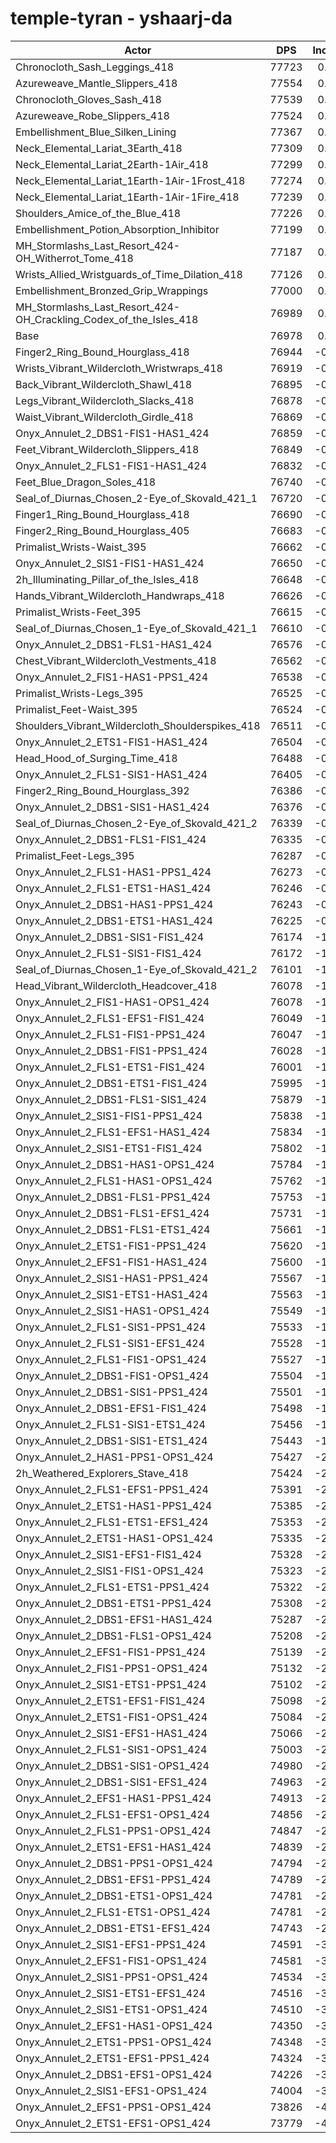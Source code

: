 # temple-tyran - yshaarj-da
| Actor | DPS | Increase |
|---|:---:|:---:|
|Chronocloth_Sash_Leggings_418|77723|0.97%|
|Azureweave_Mantle_Slippers_418|77554|0.75%|
|Chronocloth_Gloves_Sash_418|77539|0.73%|
|Azureweave_Robe_Slippers_418|77524|0.71%|
|Embellishment_Blue_Silken_Lining|77367|0.51%|
|Neck_Elemental_Lariat_3Earth_418|77309|0.43%|
|Neck_Elemental_Lariat_2Earth-1Air_418|77299|0.42%|
|Neck_Elemental_Lariat_1Earth-1Air-1Frost_418|77274|0.38%|
|Neck_Elemental_Lariat_1Earth-1Air-1Fire_418|77239|0.34%|
|Shoulders_Amice_of_the_Blue_418|77226|0.32%|
|Embellishment_Potion_Absorption_Inhibitor|77199|0.29%|
|MH_Stormlashs_Last_Resort_424-OH_Witherrot_Tome_418|77187|0.27%|
|Wrists_Allied_Wristguards_of_Time_Dilation_418|77126|0.19%|
|Embellishment_Bronzed_Grip_Wrappings|77000|0.03%|
|MH_Stormlashs_Last_Resort_424-OH_Crackling_Codex_of_the_Isles_418|76989|0.01%|
|Base|76978|0.00%|
|Finger2_Ring_Bound_Hourglass_418|76944|-0.04%|
|Wrists_Vibrant_Wildercloth_Wristwraps_418|76919|-0.08%|
|Back_Vibrant_Wildercloth_Shawl_418|76895|-0.11%|
|Legs_Vibrant_Wildercloth_Slacks_418|76878|-0.13%|
|Waist_Vibrant_Wildercloth_Girdle_418|76869|-0.14%|
|Onyx_Annulet_2_DBS1-FIS1-HAS1_424|76859|-0.15%|
|Feet_Vibrant_Wildercloth_Slippers_418|76849|-0.17%|
|Onyx_Annulet_2_FLS1-FIS1-HAS1_424|76832|-0.19%|
|Feet_Blue_Dragon_Soles_418|76740|-0.31%|
|Seal_of_Diurnas_Chosen_2-Eye_of_Skovald_421_1|76720|-0.34%|
|Finger1_Ring_Bound_Hourglass_418|76690|-0.37%|
|Finger2_Ring_Bound_Hourglass_405|76683|-0.38%|
|Primalist_Wrists-Waist_395|76662|-0.41%|
|Onyx_Annulet_2_SIS1-FIS1-HAS1_424|76650|-0.43%|
|2h_Illuminating_Pillar_of_the_Isles_418|76648|-0.43%|
|Hands_Vibrant_Wildercloth_Handwraps_418|76626|-0.46%|
|Primalist_Wrists-Feet_395|76615|-0.47%|
|Seal_of_Diurnas_Chosen_1-Eye_of_Skovald_421_1|76610|-0.48%|
|Onyx_Annulet_2_DBS1-FLS1-HAS1_424|76576|-0.52%|
|Chest_Vibrant_Wildercloth_Vestments_418|76562|-0.54%|
|Onyx_Annulet_2_FIS1-HAS1-PPS1_424|76538|-0.57%|
|Primalist_Wrists-Legs_395|76525|-0.59%|
|Primalist_Feet-Waist_395|76524|-0.59%|
|Shoulders_Vibrant_Wildercloth_Shoulderspikes_418|76511|-0.61%|
|Onyx_Annulet_2_ETS1-FIS1-HAS1_424|76504|-0.62%|
|Head_Hood_of_Surging_Time_418|76488|-0.64%|
|Onyx_Annulet_2_FLS1-SIS1-HAS1_424|76405|-0.74%|
|Finger2_Ring_Bound_Hourglass_392|76386|-0.77%|
|Onyx_Annulet_2_DBS1-SIS1-HAS1_424|76376|-0.78%|
|Seal_of_Diurnas_Chosen_2-Eye_of_Skovald_421_2|76339|-0.83%|
|Onyx_Annulet_2_DBS1-FLS1-FIS1_424|76335|-0.84%|
|Primalist_Feet-Legs_395|76287|-0.90%|
|Onyx_Annulet_2_FLS1-HAS1-PPS1_424|76273|-0.92%|
|Onyx_Annulet_2_FLS1-ETS1-HAS1_424|76246|-0.95%|
|Onyx_Annulet_2_DBS1-HAS1-PPS1_424|76243|-0.95%|
|Onyx_Annulet_2_DBS1-ETS1-HAS1_424|76225|-0.98%|
|Onyx_Annulet_2_DBS1-SIS1-FIS1_424|76174|-1.04%|
|Onyx_Annulet_2_FLS1-SIS1-FIS1_424|76172|-1.05%|
|Seal_of_Diurnas_Chosen_1-Eye_of_Skovald_421_2|76101|-1.14%|
|Head_Vibrant_Wildercloth_Headcover_418|76078|-1.17%|
|Onyx_Annulet_2_FIS1-HAS1-OPS1_424|76078|-1.17%|
|Onyx_Annulet_2_FLS1-EFS1-FIS1_424|76049|-1.21%|
|Onyx_Annulet_2_FLS1-FIS1-PPS1_424|76047|-1.21%|
|Onyx_Annulet_2_DBS1-FIS1-PPS1_424|76028|-1.23%|
|Onyx_Annulet_2_FLS1-ETS1-FIS1_424|76001|-1.27%|
|Onyx_Annulet_2_DBS1-ETS1-FIS1_424|75995|-1.28%|
|Onyx_Annulet_2_DBS1-FLS1-SIS1_424|75879|-1.43%|
|Onyx_Annulet_2_SIS1-FIS1-PPS1_424|75838|-1.48%|
|Onyx_Annulet_2_FLS1-EFS1-HAS1_424|75834|-1.49%|
|Onyx_Annulet_2_SIS1-ETS1-FIS1_424|75802|-1.53%|
|Onyx_Annulet_2_DBS1-HAS1-OPS1_424|75784|-1.55%|
|Onyx_Annulet_2_FLS1-HAS1-OPS1_424|75762|-1.58%|
|Onyx_Annulet_2_DBS1-FLS1-PPS1_424|75753|-1.59%|
|Onyx_Annulet_2_DBS1-FLS1-EFS1_424|75731|-1.62%|
|Onyx_Annulet_2_DBS1-FLS1-ETS1_424|75661|-1.71%|
|Onyx_Annulet_2_ETS1-FIS1-PPS1_424|75620|-1.76%|
|Onyx_Annulet_2_EFS1-FIS1-HAS1_424|75600|-1.79%|
|Onyx_Annulet_2_SIS1-HAS1-PPS1_424|75567|-1.83%|
|Onyx_Annulet_2_SIS1-ETS1-HAS1_424|75563|-1.84%|
|Onyx_Annulet_2_SIS1-HAS1-OPS1_424|75549|-1.86%|
|Onyx_Annulet_2_FLS1-SIS1-PPS1_424|75533|-1.88%|
|Onyx_Annulet_2_FLS1-SIS1-EFS1_424|75528|-1.88%|
|Onyx_Annulet_2_FLS1-FIS1-OPS1_424|75527|-1.88%|
|Onyx_Annulet_2_DBS1-FIS1-OPS1_424|75504|-1.91%|
|Onyx_Annulet_2_DBS1-SIS1-PPS1_424|75501|-1.92%|
|Onyx_Annulet_2_DBS1-EFS1-FIS1_424|75498|-1.92%|
|Onyx_Annulet_2_FLS1-SIS1-ETS1_424|75456|-1.98%|
|Onyx_Annulet_2_DBS1-SIS1-ETS1_424|75443|-1.99%|
|Onyx_Annulet_2_HAS1-PPS1-OPS1_424|75427|-2.01%|
|2h_Weathered_Explorers_Stave_418|75424|-2.02%|
|Onyx_Annulet_2_FLS1-EFS1-PPS1_424|75391|-2.06%|
|Onyx_Annulet_2_ETS1-HAS1-PPS1_424|75385|-2.07%|
|Onyx_Annulet_2_FLS1-ETS1-EFS1_424|75353|-2.11%|
|Onyx_Annulet_2_ETS1-HAS1-OPS1_424|75335|-2.13%|
|Onyx_Annulet_2_SIS1-EFS1-FIS1_424|75328|-2.14%|
|Onyx_Annulet_2_SIS1-FIS1-OPS1_424|75323|-2.15%|
|Onyx_Annulet_2_FLS1-ETS1-PPS1_424|75322|-2.15%|
|Onyx_Annulet_2_DBS1-ETS1-PPS1_424|75308|-2.17%|
|Onyx_Annulet_2_DBS1-EFS1-HAS1_424|75287|-2.20%|
|Onyx_Annulet_2_DBS1-FLS1-OPS1_424|75208|-2.30%|
|Onyx_Annulet_2_EFS1-FIS1-PPS1_424|75139|-2.39%|
|Onyx_Annulet_2_FIS1-PPS1-OPS1_424|75132|-2.40%|
|Onyx_Annulet_2_SIS1-ETS1-PPS1_424|75102|-2.44%|
|Onyx_Annulet_2_ETS1-EFS1-FIS1_424|75098|-2.44%|
|Onyx_Annulet_2_ETS1-FIS1-OPS1_424|75084|-2.46%|
|Onyx_Annulet_2_SIS1-EFS1-HAS1_424|75066|-2.48%|
|Onyx_Annulet_2_FLS1-SIS1-OPS1_424|75003|-2.57%|
|Onyx_Annulet_2_DBS1-SIS1-OPS1_424|74980|-2.60%|
|Onyx_Annulet_2_DBS1-SIS1-EFS1_424|74963|-2.62%|
|Onyx_Annulet_2_EFS1-HAS1-PPS1_424|74913|-2.68%|
|Onyx_Annulet_2_FLS1-EFS1-OPS1_424|74856|-2.76%|
|Onyx_Annulet_2_FLS1-PPS1-OPS1_424|74847|-2.77%|
|Onyx_Annulet_2_ETS1-EFS1-HAS1_424|74839|-2.78%|
|Onyx_Annulet_2_DBS1-PPS1-OPS1_424|74794|-2.84%|
|Onyx_Annulet_2_DBS1-EFS1-PPS1_424|74789|-2.84%|
|Onyx_Annulet_2_DBS1-ETS1-OPS1_424|74781|-2.85%|
|Onyx_Annulet_2_FLS1-ETS1-OPS1_424|74781|-2.85%|
|Onyx_Annulet_2_DBS1-ETS1-EFS1_424|74743|-2.90%|
|Onyx_Annulet_2_SIS1-EFS1-PPS1_424|74591|-3.10%|
|Onyx_Annulet_2_EFS1-FIS1-OPS1_424|74581|-3.11%|
|Onyx_Annulet_2_SIS1-PPS1-OPS1_424|74534|-3.17%|
|Onyx_Annulet_2_SIS1-ETS1-EFS1_424|74516|-3.20%|
|Onyx_Annulet_2_SIS1-ETS1-OPS1_424|74510|-3.21%|
|Onyx_Annulet_2_EFS1-HAS1-OPS1_424|74350|-3.41%|
|Onyx_Annulet_2_ETS1-PPS1-OPS1_424|74348|-3.42%|
|Onyx_Annulet_2_ETS1-EFS1-PPS1_424|74324|-3.45%|
|Onyx_Annulet_2_DBS1-EFS1-OPS1_424|74226|-3.58%|
|Onyx_Annulet_2_SIS1-EFS1-OPS1_424|74004|-3.86%|
|Onyx_Annulet_2_EFS1-PPS1-OPS1_424|73826|-4.09%|
|Onyx_Annulet_2_ETS1-EFS1-OPS1_424|73779|-4.16%|
